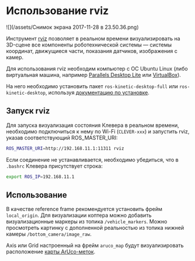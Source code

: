 Использование rviz
===

![](/assets/Снимок экрана 2017-11-28 в 23.50.36.png)

Инструмент [rviz](http://wiki.ros.org/rviz) позволяет в реальном времени визуализировать на 3D-сцене все компоненты роботехнической системы — системы координат, движущиеся части, показания датчиков, изображения с камер.

Для использования rviz необходим компьютер с ОС Ubuntu Linux (либо виртуальная машина, например [Parallels Desktop Lite](https://itunes.apple.com/ru/app/parallels-desktop-lite/id1085114709?mt=12) или [VirtualBox](https://www.virtualbox.org)).

На него необходимо установить пакет `ros-kinetic-desktop-full` или `ros-kinetic-desktop`, используя [документацию по установке](http://wiki.ros.org/kinetic/Installation/Ubuntu).

Запуск rviz
---

Для запуска визуализация состояния Клевера в реальном времени, необходимо подключиться к нему по Wi-Fi (`CLEVER-xxx`) и запустить rviz, указав соответствующий ROS_MASTER_URI:

```bash
ROS_MASTER_URI=http://192.168.11.1:11311 rviz
```

Если соединение не устанавливается, необходимо убедиться, что в `.bashrc` Клевера присутствует строка:

```bash
export ROS_IP=192.168.11.1
```

Использование
---

В качестве reference frame рекомендуется установить фрейм `local_origin`. Для визуализации коптера можно добавить визуализационные маркеры из топика `/vehicle_markers`. Можно просмотреть картинку с дополненной реальностью из топика нижней камеры `/bottom_camera/image_raw`.

Axis или Grid настроенный на фрейм `aruco_map` будут визуализировать расположение [карты ArUco-меток](/docs/aruco.md).
